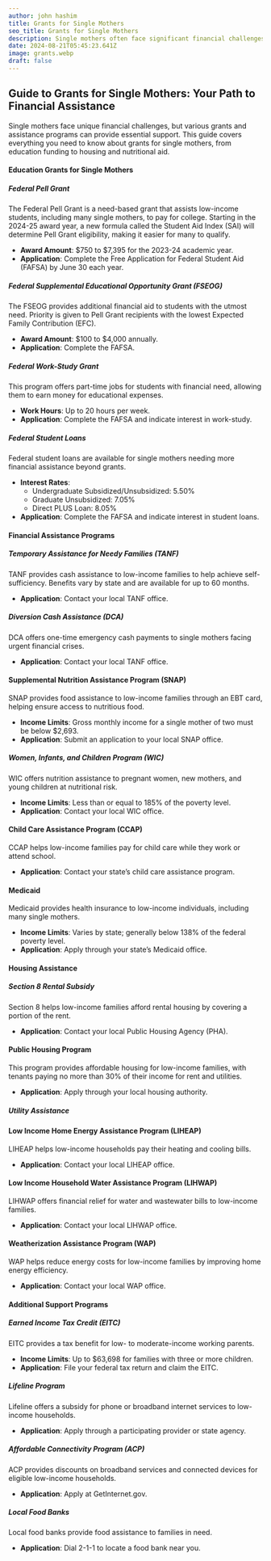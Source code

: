 ```yaml
---
author: john hashim
title: Grants for Single Mothers
seo_title: Grants for Single Mothers
description: Single mothers often face significant financial challenges, but various grants and assistance programs can provide crucial support. 
date: 2024-08-21T05:45:23.641Z
image: grants.webp
draft: false
---
```


## Guide to Grants for Single Mothers: Your Path to Financial Assistance

Single mothers face unique financial challenges, but various grants and assistance programs can provide essential support. This guide covers everything you need to know about grants for single mothers, from education funding to housing and nutritional aid. 

#### Education Grants for Single Mothers

##### Federal Pell Grant

The Federal Pell Grant is a need-based grant that assists low-income students, including many single mothers, to pay for college. Starting in the 2024-25 award year, a new formula called the Student Aid Index (SAI) will determine Pell Grant eligibility, making it easier for many to qualify.

- **Award Amount**: $750 to $7,395 for the 2023-24 academic year.
- **Application**: Complete the Free Application for Federal Student Aid (FAFSA) by June 30 each year.

##### Federal Supplemental Educational Opportunity Grant (FSEOG)

The FSEOG provides additional financial aid to students with the utmost need. Priority is given to Pell Grant recipients with the lowest Expected Family Contribution (EFC).

- **Award Amount**: $100 to $4,000 annually.
- **Application**: Complete the FAFSA.

##### Federal Work-Study Grant

This program offers part-time jobs for students with financial need, allowing them to earn money for educational expenses.

- **Work Hours**: Up to 20 hours per week.
- **Application**: Complete the FAFSA and indicate interest in work-study.

##### Federal Student Loans

Federal student loans are available for single mothers needing more financial assistance beyond grants.

- **Interest Rates**:
  - Undergraduate Subsidized/Unsubsidized: 5.50%
  - Graduate Unsubsidized: 7.05%
  - Direct PLUS Loan: 8.05%
- **Application**: Complete the FAFSA and indicate interest in student loans.

#### Financial Assistance Programs

##### Temporary Assistance for Needy Families (TANF)

TANF provides cash assistance to low-income families to help achieve self-sufficiency. Benefits vary by state and are available for up to 60 months.

- **Application**: Contact your local TANF office.

##### Diversion Cash Assistance (DCA)

DCA offers one-time emergency cash payments to single mothers facing urgent financial crises.

- **Application**: Contact your local TANF office.

#### Supplemental Nutrition Assistance Program (SNAP)

SNAP provides food assistance to low-income families through an EBT card, helping ensure access to nutritious food.

- **Income Limits**: Gross monthly income for a single mother of two must be below $2,693.
- **Application**: Submit an application to your local SNAP office.

##### Women, Infants, and Children Program (WIC)

WIC offers nutrition assistance to pregnant women, new mothers, and young children at nutritional risk.

- **Income Limits**: Less than or equal to 185% of the poverty level.
- **Application**: Contact your local WIC office.

#### Child Care Assistance Program (CCAP)

CCAP helps low-income families pay for child care while they work or attend school.

- **Application**: Contact your state’s child care assistance program.

#### Medicaid

Medicaid provides health insurance to low-income individuals, including many single mothers.

- **Income Limits**: Varies by state; generally below 138% of the federal poverty level.
- **Application**: Apply through your state’s Medicaid office.

#### Housing Assistance

##### Section 8 Rental Subsidy

Section 8 helps low-income families afford rental housing by covering a portion of the rent.

- **Application**: Contact your local Public Housing Agency (PHA).

#### Public Housing Program

This program provides affordable housing for low-income families, with tenants paying no more than 30% of their income for rent and utilities.

- **Application**: Apply through your local housing authority.

##### Utility Assistance

#### Low Income Home Energy Assistance Program (LIHEAP)

LIHEAP helps low-income households pay their heating and cooling bills.

- **Application**: Contact your local LIHEAP office.

#### Low Income Household Water Assistance Program (LIHWAP)

LIHWAP offers financial relief for water and wastewater bills to low-income families.

- **Application**: Contact your local LIHWAP office.

#### Weatherization Assistance Program (WAP)

WAP helps reduce energy costs for low-income families by improving home energy efficiency.

- **Application**: Contact your local WAP office.

#### Additional Support Programs

##### Earned Income Tax Credit (EITC)

EITC provides a tax benefit for low- to moderate-income working parents.

- **Income Limits**: Up to $63,698 for families with three or more children.
- **Application**: File your federal tax return and claim the EITC.

##### Lifeline Program

Lifeline offers a subsidy for phone or broadband internet services to low-income households.

- **Application**: Apply through a participating provider or state agency.

##### Affordable Connectivity Program (ACP)

ACP provides discounts on broadband services and connected devices for eligible low-income households.

- **Application**: Apply at GetInternet.gov.

##### Local Food Banks

Local food banks provide food assistance to families in need.

- **Application**: Dial 2-1-1 to locate a food bank near you.

